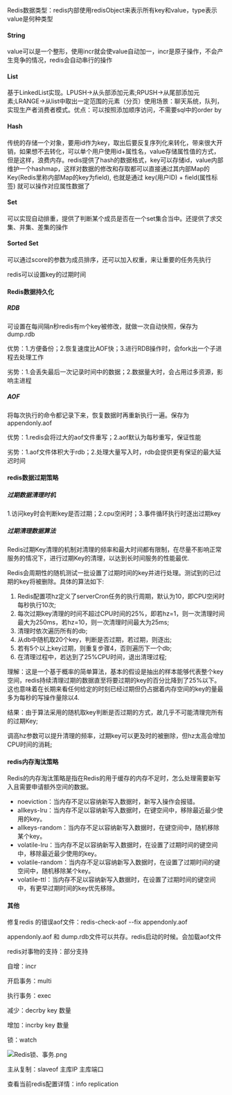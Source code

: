 Redis数据类型：redis内部使用redisObject来表示所有key和value，type表示value是何种类型

#### String

​	value可以是一个整形，使用incr就会使value自动加一，incr是原子操作，不会产生竞争的情况，redis会自动串行的操作

#### List

​	基于LinkedList实现。LPUSH->从头部添加元素;RPUSH->从尾部添加元素;LRANGE->从list中取出一定范围的元素（分页）使用场景：聊天系统，队列，实现生产者消费者模式。优点：可以按照添加顺序访问，不需要sql中的order by

#### Hash

​	传统的存储一个对象，要用id作为key，取出后要反复序列化来转化，带来很大开销，如果想不去转化，可以单个用户使用id+属性名，value存储属性值的方式，但是这样，浪费内存。redis提供了hash的数据格式，key可以存储id，value内部维护一个hashmap，这样对数据的修改和存取都可以直接通过其内部Map的Key(Redis里称内部Map的key为field), 也就是通过 key(用户ID) + field(属性标签) 就可以操作对应属性数据了

#### Set

​	可以实现自动排重，提供了判断某个成员是否在一个set集合当中。还提供了求交集、并集、差集的操作

#### Sorted Set

​	可以通过score的参数为成员排序，还可以加入权重，来让重要的任务先执行

redis可以设置key的过期时间

#### Redis数据持久化

##### RDB

​	可设置在每间隔n秒redis有m个key被修改，就做一次自动快照，保存为dump.rdb

优势：1.方便备份；2.恢复速度比AOF快；3.进行RDB操作时，会fork出一个子进程去处理工作

劣势：1.会丢失最后一次记录时间中的数据；2.数据量大时，会占用过多资源，影响主进程

##### AOF

​	将每次执行的命令都记录下来，恢复数据时再重新执行一遍。保存为appendonly.aof

优势：1.redis会将过大的aof文件重写；2.aof默认为每秒重写，保证性能

劣势：1.aof文件体积大于rdb；2.处理大量写入时，rdb会提供更有保证的最大延迟时间

#### redis数据过期策略

##### 过期数据清理时机

​	1.访问key时会判断key是否过期；2.cpu空闲时；3.事件循环执行时逐出过期key

##### 过期清理数据算法

​	Redis过期Key清理的机制对清理的频率和最大时间都有限制，在尽量不影响正常服务的情况下，进行过期Key的清理，以达到长时间服务的性能最优.

Redis会周期性的随机测试一批设置了过期时间的key并进行处理。测试到的已过期的key将被删除。具体的算法如下:

1. Redis配置项hz定义了serverCron任务的执行周期，默认为10，即CPU空闲时每秒执行10次;
2. 每次过期key清理的时间不超过CPU时间的25%，即若hz=1，则一次清理时间最大为250ms，若hz=10，则一次清理时间最大为25ms;
3. 清理时依次遍历所有的db;
4. 从db中随机取20个key，判断是否过期，若过期，则逐出;
5. 若有5个以上key过期，则重复步骤4，否则遍历下一个db;
6. 在清理过程中，若达到了25%CPU时间，退出清理过程;

理解：这是一个基于概率的简单算法，基本的假设是抽出的样本能够代表整个key空间，redis持续清理过期的数据直至将要过期的key的百分比降到了25%以下。这也意味着在长期来看任何给定的时刻已经过期但仍占据着内存空间的key的量最多为每秒的写操作量除以4.

结果：由于算法采用的随机取key判断是否过期的方式，故几乎不可能清理完所有的过期Key;

调高hz参数可以提升清理的频率，过期key可以更及时的被删除，但hz太高会增加CPU时间的消耗;

#### redis内存淘汰策略

Redis的内存淘汰策略是指在Redis的用于缓存的内存不足时，怎么处理需要新写入且需要申请额外空间的数据。

- noeviction：当内存不足以容纳新写入数据时，新写入操作会报错。
- allkeys-lru：当内存不足以容纳新写入数据时，在键空间中，移除最近最少使用的key。
- allkeys-random：当内存不足以容纳新写入数据时，在键空间中，随机移除某个key。
- volatile-lru：当内存不足以容纳新写入数据时，在设置了过期时间的键空间中，移除最近最少使用的key。
- volatile-random：当内存不足以容纳新写入数据时，在设置了过期时间的键空间中，随机移除某个key。
- volatile-ttl：当内存不足以容纳新写入数据时，在设置了过期时间的键空间中，有更早过期时间的key优先移除。

#### 其他

修复redis 的错误aof文件：redis-check-aof --fix appendonly.aof

appendonly.aof 和 dump.rdb文件可以共存。redis启动的时候。会加载aof文件

redis对事物的支持：部分支持

自增：incr

开启事务：multi

执行事务：exec 

减少：decrby key 数量

增加：incrby key 数量

锁：watch

![Redis锁、事务.png]()

主从复制：slaveof 主库IP 主库端口

查看当前redis配置详情：info replication